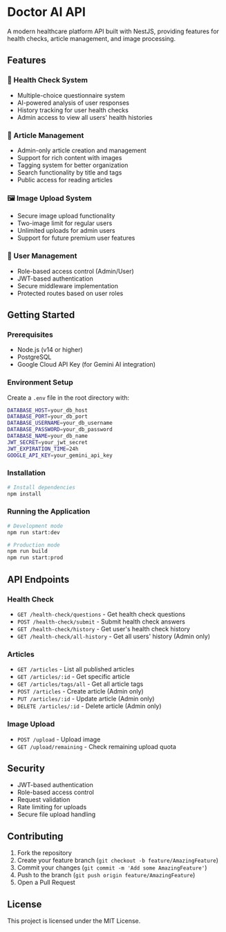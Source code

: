 # Doctor AI API

A modern healthcare platform API built with NestJS, providing features for health checks, article management, and image processing.

## Features

### 🏥 Health Check System
- Multiple-choice questionnaire system
- AI-powered analysis of user responses
- History tracking for user health checks
- Admin access to view all users' health histories

### 📝 Article Management
- Admin-only article creation and management
- Support for rich content with images
- Tagging system for better organization
- Search functionality by title and tags
- Public access for reading articles

### 🖼️ Image Upload System
- Secure image upload functionality
- Two-image limit for regular users
- Unlimited uploads for admin users
- Support for future premium user features

### 👤 User Management
- Role-based access control (Admin/User)
- JWT-based authentication
- Secure middleware implementation
- Protected routes based on user roles

## Getting Started

### Prerequisites
- Node.js (v14 or higher)
- PostgreSQL
- Google Cloud API Key (for Gemini AI integration)

### Environment Setup
Create a `.env` file in the root directory with:

```bash
DATABASE_HOST=your_db_host
DATABASE_PORT=your_db_port
DATABASE_USERNAME=your_db_username
DATABASE_PASSWORD=your_db_password
DATABASE_NAME=your_db_name
JWT_SECRET=your_jwt_secret
JWT_EXPIRATION_TIME=24h
GOOGLE_API_KEY=your_gemini_api_key
```

### Installation
```bash
# Install dependencies
npm install
```

### Running the Application
```bash
# Development mode
npm run start:dev

# Production mode
npm run build
npm run start:prod
```

## API Endpoints

### Health Check
- `GET /health-check/questions` - Get health check questions
- `POST /health-check/submit` - Submit health check answers
- `GET /health-check/history` - Get user's health check history
- `GET /health-check/all-history` - Get all users' history (Admin only)

### Articles
- `GET /articles` - List all published articles
- `GET /articles/:id` - Get specific article
- `GET /articles/tags/all` - Get all article tags
- `POST /articles` - Create article (Admin only)
- `PUT /articles/:id` - Update article (Admin only)
- `DELETE /articles/:id` - Delete article (Admin only)

### Image Upload
- `POST /upload` - Upload image
- `GET /upload/remaining` - Check remaining upload quota

## Security
- JWT-based authentication
- Role-based access control
- Request validation
- Rate limiting for uploads
- Secure file upload handling

## Contributing
1. Fork the repository
2. Create your feature branch (`git checkout -b feature/AmazingFeature`)
3. Commit your changes (`git commit -m 'Add some AmazingFeature'`)
4. Push to the branch (`git push origin feature/AmazingFeature`)
5. Open a Pull Request

## License
This project is licensed under the MIT License.
